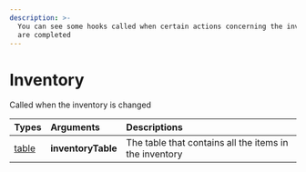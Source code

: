 ```yaml
---
description: >-
  You can see some hooks called when certain actions concerning the inventory
  are completed
---
```


# Inventory

Called when the inventory is changed

| Types | Arguments | Descriptions |
| :--- | :--- | :--- |
| [table](https://www.lua.org/pil/2.5.html) | **inventoryTable** | The table that contains all the items in the inventory |

